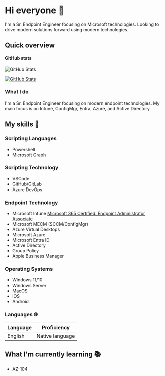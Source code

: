 # Hi everyone :wave:

I'm a Sr. Endpoint Engineer focusing on Microsoft technologies. Looking to drive modern solutions forward using modern technologies.

## Quick overview

#### GitHub stats

![GitHub Stats](https://github-readme-stats.vercel.app/api?username=pacers31colts18&show_icons=true&theme=radical)

[![GitHub Stats](https://github-readme-stats.vercel.app/api?username=pacers31colts18)](https://github.com/pacers31colts18/github-readme-stats)

### What I do

I'm a Sr. Endpoint Engineer focusing on modern endpoint technologies. My main focus is on Intune, ConfigMgr, Entra, Azure, and Active Directory.

## My skills 📜

### Scripting Languages

- Powershell
- Microsoft Graph

### Scripting Technology

- VSCode
- GitHub/GitLab
- Azure DevOps

### Endpoint Technology

- Microsoft Intune
  [Microsoft 365 Certified: Endpoint Administrator Associate](https://learn.microsoft.com/api/credentials/share/en-us/Pacers31Colts18/D81A863420C0FD96?sharingId=A6161772BE5F63E5)
- Microsoft MECM (SCCM/ConfigMgr)
- Azure Virtual Desktops
- Microsoft Azure
- Microsoft Entra ID
- Active Directory
- Group Policy
- Apple Business Manager

### Operating Systems

- Windows 11/10
- Windows Server
- MacOS
- iOS
- Android

### Languages 🌐

| Language      | Proficiency                                                               |
| ------------- | ------------------------------------------------------------------------- |
| English         | Native language                                                           |

## What I'm currently learning 📚

- AZ-104
